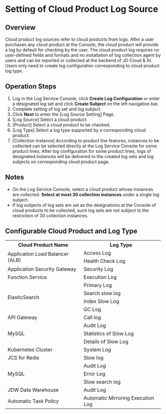# Setting of Cloud Product Log Source

## Overview
Cloud product log sources refer to cloud products from logs. After a user purchases any cloud product at the Console, the cloud product will provide a log by default for checking by the user. The cloud product log requires no user-defined fields and formats and no installation of log collection agent by users and can be reported or collected at the backend of JD Cloud & AI. Users only need to create log configuration corresponding to cloud product log type.

## Operation Steps
1. Log in the Log Service Console, click **Create Log Configuration** or enter a designated log set and click **Create Subject** on the left navigation bar.
2. Complete setting of log set and log subject.
3. Click **Next** to enter the [Log Source Setting] Page.
4. [Log Source] Select a cloud product.
5. [Product] Select a cloud product to be checked.
6. [Log Type] Select a log type supported by a corresponding cloud product.
7. [Collection Instance] According to product line features, instances to be collected can be selected directly at the Log Service Console for some product lines; After log configuration for some product lines, logs of designated instances will be delivered to the created log sets and log subjects on corresponding cloud product page.

## Notes
- On the Log Service Console, select a cloud product whose instances are collected. **Select at most 30 collection instances** under a single log subject.
- If log subjects of log sets are set as the designations at the Console of cloud products to be collected, such log sets are not subject to the restriction of 30 collection instances.

## Configurable Cloud Product and Log Type

<table>
	<tr>
	    <th>Cloud Product Name</th>
	    <th>Log Type</th> 
	</tr >
	<tr >
	    <td rowspan="2">Application Load Balancer (ALB)</td>
	    <td>Access Log</td>
	</tr>
	<tr>
	    <td>Health Check Log</td>
	</tr>
	<tr>
	    <td>Application Security Gateway</td>
	    <td>Security Log</td>
	</tr>
	<tr>
	    <td>Function Service</td>
	    <td>Execution Log</td>
	</tr>
	<tr >
	    <td rowspan="4">ElasticSearch</td>
	    <td>Primary Log</td>
	</tr>
  	<tr>
	    <td>Search slow log</td>
	</tr>
  <tr>
	    <td>Index Slow Log</td>
	</tr>
  <tr>
	    <td>GC Log</td>
	</tr>
  <tr>
	    <td>API Gateway</td>
	    <td>Call log</td>
	</tr>
  <tr >
	    <td rowspan="3">MySQL</td>
	    <td>Audit Log</td>
	</tr>
  	<tr>
	    <td>Statistics of Slow Log</td>
	</tr>
  <tr>
	    <td>Details of Slow Log</td>
  </tr>
  <tr>
	    <td>Kubernetes Cluster</td>
	    <td>System Log</td>
	</tr>
  <tr>
	    <td>JCS for Redis</td>
	    <td>Slow log</td>
	</tr>
  <tr >
	    <td rowspan="3">MySQL</td>
	    <td>Audit Log</td>
	</tr>
  <tr>
	    <td>Error Log</td>
	</tr>
  <tr>
	    <td>Slow search log</td>
	</tr>
  <tr>
	    <td>JDW Data Warehouse</td>
	    <td>Audit Log</td>
	</tr>
  <tr>
	    <td>Automatic Task Policy</td>
	    <td>Automatic Mirroring Execution Log</td>
  </tr>
</table>


